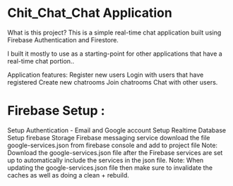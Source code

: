 # Chit_Chat_Chat Application
What is this project?
This is a simple real-time chat application built using Firebase Authentication and Firestore.

I built it mostly to use as a starting-point for other applications that have a real-time chat portion..

Application features:
Register new users
Login with users that have registered
Create new chatrooms
Join chatrooms
Chat with other users.

# Firebase Setup :
Setup Authentication - Email and Google account
Setup Realtime Database
Setup firebase Storage
Firebase messaging service
download the file google-services.json from firebase console and add to project file
Note: Download the google-services.json file after the Firebase services are set up to automatically include the services in the json file.
Note: When updating the google-services.json file then make sure to invalidate the caches as well as doing a clean + rebuild.
